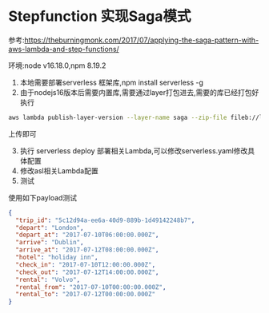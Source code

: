 # Stepfunction 实现Saga模式
参考:https://theburningmonk.com/2017/07/applying-the-saga-pattern-with-aws-lambda-and-step-functions/

环境:node v16.18.0,npm 8.19.2

1. 本地需要部署serverless 框架库,npm install serverless -g
2. 由于nodejs16版本后需要内置库,需要通过layer打包进去,需要的库已经打包好
执行

```sh
aws lambda publish-layer-version --layer-name saga --zip-file fileb://layer.zip --compatible-runtimes nodejs16.x --region ap-northeast-1
```
上传即可

3. 执行 serverless deploy 部署相关Lambda,可以修改serverless.yaml修改具体配置
4. 修改asl相关Lambda配置
5. 测试

使用如下payload测试
```json
{
  "trip_id": "5c12d94a-ee6a-40d9-889b-1d49142248b7",
  "depart": "London",
  "depart_at": "2017-07-10T06:00:00.000Z",
  "arrive": "Dublin",
  "arrive_at": "2017-07-12T08:00:00.000Z",
  "hotel": "holiday inn",
  "check_in": "2017-07-10T12:00:00.000Z",
  "check_out": "2017-07-12T14:00:00.000Z",
  "rental": "Volvo",
  "rental_from": "2017-07-10T00:00:00.000Z",
  "rental_to": "2017-07-12T00:00:00.000Z"
}
```

